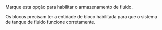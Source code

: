 Marque esta opção para habilitar o armazenamento de fluido.

Os blocos precisam ter a entidade de bloco habilitada para que o sistema de tanque de fluido funcione corretamente.
